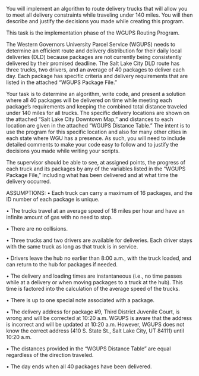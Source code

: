 You will implement an algorithm to route delivery trucks that will allow you to meet all delivery constraints while traveling under 140 miles. 
You will then describe and justify the decisions you made while creating this program.

This task is the implementation phase of the WGUPS Routing Program.

The Western Governors University Parcel Service (WGUPS) needs to determine an efficient route and delivery distribution for their daily local deliveries 
(DLD) because packages are not currently being consistently delivered by their promised deadline. The Salt Lake City DLD route has three trucks, two drivers, 
and an average of 40 packages to deliver each day. Each package has specific criteria and delivery requirements that are listed in the attached “WGUPS Package File.”

Your task is to determine an algorithm, write code, and present a solution where all 40 packages will be delivered on time while meeting each package’s requirements 
and keeping the combined total distance traveled under 140 miles for all trucks. The specific delivery locations are shown on the attached “Salt Lake City Downtown Map,” 
and distances to each location are given in the attached “WGUPS Distance Table.” The intent is to use the program for this specific location and also for many other cities 
in each state where WGU has a presence. As such, you will need to include detailed comments to make your code easy to follow and to justify the decisions you made while writing 
your scripts.

The supervisor should be able to see, at assigned points, the progress of each truck and its packages by any of the variables listed in the “WGUPS Package File,” including what 
has been delivered and at what time the delivery occurred.

ASSUMPTIONS:
•  Each truck can carry a maximum of 16 packages, and the ID number of each package is unique.

•  The trucks travel at an average speed of 18 miles per hour and have an infinite amount of gas with no need to stop.

•  There are no collisions.

•  Three trucks and two drivers are available for deliveries. Each driver stays with the same truck as long as that truck is in service.

•  Drivers leave the hub no earlier than 8:00 a.m., with the truck loaded, and can return to the hub for packages if needed.

•  The delivery and loading times are instantaneous (i.e., no time passes while at a delivery or when moving packages to a truck at the hub). This time is factored into the calculation of the average speed of the trucks.

•  There is up to one special note associated with a package.

•  The delivery address for package #9, Third District Juvenile Court, is wrong and will be corrected at 10:20 a.m. WGUPS is aware that the address is incorrect and will be updated at 10:20 a.m. However, WGUPS does not know the correct address (410 S. State St., Salt Lake City, UT 84111) until 10:20 a.m.

•  The distances provided in the “WGUPS Distance Table” are equal regardless of the direction traveled.

•  The day ends when all 40 packages have been delivered.
